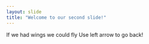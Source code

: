 ```yaml
---
layout: slide
title: "Welcome to our second slide!"
---
```

If we had wings we could fly
Use left arrow to go back!

